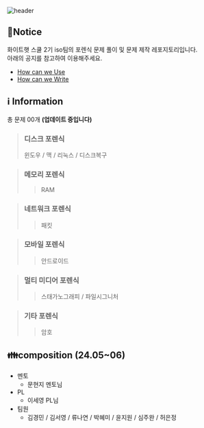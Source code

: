 ![header](https://capsule-render.vercel.app/api?type=venom&color=auto&desc=WHS%20School2_Iso%20team&text=Forensic%20GitHub%20&fontSize=35&height=250&fontColor=black)

## 📃Notice
화이트햇 스쿨 2기 iso팀의 포렌식 문제 풀이 및 문제 제작 레포지토리입니다.
<br>아래의 공지를 참고하여 이용해주세요.
* [How can we Use](https://github.com/01star01ek/whs2_iso_ForensicWriteUp/discussions/1#discussion-6627526)
* [How can we Write](https://github.com/01star01ek/whs2_iso_ForensicWriteUp/discussions/3)

## ℹ️ Information 
총 문제 00개 **(업데이트 중입니다)**
> ### 디스크 포렌식 
> 윈도우 / 맥 / 리눅스 / 디스크복구

> ### 메모리 포렌식 
> > RAM

> ### 네트워크 포렌식 
> > 패킷

> ### 모바일 포렌식 
> > 안드로이드

> ### 멀티 미디어 포렌식 
> > 스태가노그래피 / 파일시그니처

> ### 기타 포렌식 
> > 암호

## 👪composition (24.05~06)
* 멘토
  - 문현지 멘토님
* PL
  - 이세영 PL님 
* 팀원
  - 김경민 / 김서영 / 류나연 / 박혜미 / 윤지원 / 심주완 / 허은정
